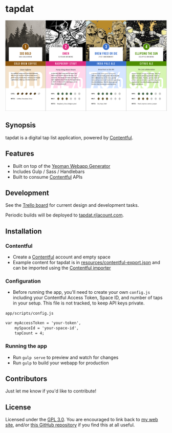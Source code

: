# tapdat

![](screenshot.png)

## Synopsis

tapdat is a digital tap list application, powered by [Contentful](https://www.contentful.com).

## Features
* Built on top of the [Yeoman Webapp Generator](https://github.com/yeoman/generator-webapp)
* Includes Gulp / Sass / Handlebars
* Built to consume [Contentful](https://www.contentful.com) APIs

## Development
See the [Trello board](https://trello.com/b/cbClnWYD/tapdat) for current design and development tasks.

Periodic builds will be deployed to [tapdat.rjlacount.com](http://tapdat.rjlacount.com).

## Installation

### Contentful

* Create a [Contentful](https://www.contentful.com) account and empty space
* Example content for tapdat is in [resources/contentful-export.json](resources/contentful-export.json) and can be imported using the [Contentful importer](https://www.contentful.com/developers/docs/tutorials/general/import-and-export/#importing-content)

### Configuration

* Before running the app, you'll need to create your own `config.js` including your Contentful Access Token, Space ID, and number of taps in your setup. This file is not tracked, to keep API keys private.

`app/scripts/config.js`
```language-javascript
var myAccessToken = 'your-token',
    mySpaceId = 'your-space-id',
    tapCount = 4;
```

### Running the app

* Run `gulp serve` to preview and watch for changes
* Run `gulp` to build your webapp for production

## Contributors

Just let me know if you'd like to contribute!

## License

Licensed under the [GPL 3.0](http://www.gnu.org/licenses/gpl.txt). You are encouraged to link back to [my web site](http://rjlacount.com), and/or [this GitHub repository](https://github.com/TheFunkyMonk/tapdat) if you find this at all useful.
